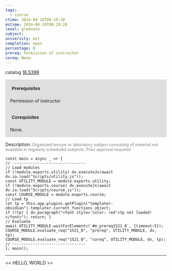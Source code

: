 ```yaml
---
tags:
  - course
ctime: 2024-04-18T00:19:28
mstime: 2024-04-18T00:19:28
level: graduate
subject: 
university: mit
completion: open
percentage: 0
prereq: Permission of instructor
coreq: None.
---
```


catalog [16.S399](http://student.mit.edu/catalog/m16b.html#16.S399)

<span style="display: block; padding: 15px; background-color: rgb(100, 100, 100, 0.2);"><font id="m_prereq1521_0" style="display: block; font-family: Arial, sans-serif; font-weight: bold; padding: 5px">Prerequisites</font><br><span id="prereq1521_0">Permission of instructor</span></span>
<span style="display: block; padding: 15px; background-color: rgb(100, 100, 100, 0.2);"><font id="m_coreq1521_0" style="display: block; font-family: Arial, sans-serif; font-weight: bold; padding: 5px">Corequisites</font><br><span id="coreq1521_0">None.</span></span>

<font style="">Description:</font>
<font style="color: grey; font-size: 0.8rem;">Organized lecture or laboratory subject consisting of material not available in regularly scheduled subjects. Prior approval required.</font>

```dataviewjs
const main = async _ => {
// --------------------------------
// Load modules
if (!module.exports.utility) dv.executeJs(await dv.io.load("Scripts/utility.js"));
const UTILITY_MODULE = module.exports.utility;
if (!module.exports.course) dv.executeJs(await dv.io.load("Scripts/course.js"));
const COURSE_MODULE = module.exports.course;
// Load tp
let tp = this.app.plugins.getPlugin("templater-obsidian").templater.current_functions_object;
if (!tp) { dv.paragraph("<font style='color: red'>tp not loaded!</font>"); return; }
// Evaluate
await UTILITY_MODULE.waitForElements(`#m_prereq1521_0`, {timeout:5});
COURSE_MODULE.evaluate_req("1521_0", "prereq", UTILITY_MODULE, dv, tp);
COURSE_MODULE.evaluate_req("1521_0", "coreq", UTILITY_MODULE, dv, tp);
// --------------------------------
}; main();
```

---

<< HELLO, WORLD >>
